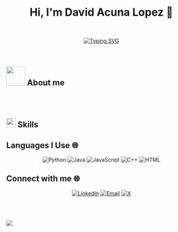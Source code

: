 <h1 align="center">Hi, I'm David Acuna Lopez 👋</h1>

<br>

<p align="center">
  <a href="https://git.io/typing-svg">
    <img src="https://readme-typing-svg.demolab.com?font=Fira+Code&duration=4000&pause=1000&color=8182F7&background=9620FF00&center=true&width=435&lines=Welcome+to+my+GitHub;Software+Engineer;Exploring+the+Art+of+Code" alt="Typing SVG">
  </a>
</p>
<br>

<!--About me-->
## <picture><img src = "https://github.com/7oSkaaa/7oSkaaa/blob/main/Images/about_me.gif?raw=true" width = 50px></picture> About me

<br><br>

<!--Skills-->
## <img src="https://media2.giphy.com/media/QssGEmpkyEOhBCb7e1/giphy.gif?cid=ecf05e47a0n3gi1bfqntqmob8g9aid1oyj2wr3ds3mg700bl&rid=giphy.gif" width ="25"><b> Skills</b>
## Languages I Use 🌐
<p align="center">
  <img src="https://img.shields.io/badge/Python-3776AB?style=for-the-badge&logo=python&logoColor=white" alt="Python">
  <img src="https://img.shields.io/badge/Java-007396?style=for-the-badge&logo=java&logoColor=white" alt="Java">
  <img src="https://img.shields.io/badge/JavaScript-F7DF1E?style=for-the-badge&logo=javascript&logoColor=black" alt="JavaScript">
  <img src="https://img.shields.io/badge/C++-00599C?style=for-the-badge&logo=c%2B%2B&logoColor=white" alt="C++">
  <img src="https://img.shields.io/badge/HTML5-E34F26?style=for-the-badge&logo=html5&logoColor=white" alt="HTML">
</p>


## Connect with me 🌐
<p align="center">
  <a href="https://www.linkedin.com/in/david-acu%C3%B1a-l%C3%B3pez-51b68427b/"><img src="https://img.shields.io/badge/LinkedIn-blue?style=for-the-badge&logo=linkedin&logoColor=white" alt="LinkedIn"></a>
  <a href="mailto:rodolfoide69@gmail.com"><img src="https://img.shields.io/badge/Email-red?style=for-the-badge&logo=gmail&logoColor=white" alt="Email"></a>
  <a href="https://x.com/DavidLp18335349"><img src="https://img.shields.io/badge/X-000000?style=for-the-badge" alt="X"></a>
</p>

<!--
**davidacunalopez/davidacunalopez** is a ✨ _special_ ✨ repository because its `README.md` (this file) appears on your GitHub profile.

Here are some ideas to get you started:

- 🔭 I’m currently working on ...
- 🌱 I’m currently learning ...
- 👯 I’m looking to collaborate on ...
- 🤔 I’m looking for help with ...
- 💬 Ask me about ...
- 📫 How to reach me: ...
- 😄 Pronouns: ...
- ⚡ Fun fact: ...
-->


<br><br>

<img src="https://user-images.githubusercontent.com/73097560/115834477-dbab4500-a447-11eb-908a-139a6edaec5c.gif"><br><br>
